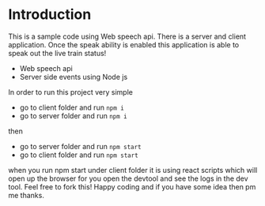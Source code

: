 # Introduction

This is a sample code using Web speech api. There is a server and client application. Once the speak ability is enabled this application is able to speak out the live train status! 

 - Web speech api
 - Server side events using Node js

In order to run this project very simple
- go to client folder and run ```npm i ```
- go to server folder and run  ```npm i ```

then

- go to server folder and run ```npm start```
- go to client folder and run ```npm start```

when you run npm start under client folder it is using react scripts which will open up the browser for you
open the devtool and see the logs in the dev tool. Feel free to fork this! 
Happy coding and if you have some idea then pm me thanks.
